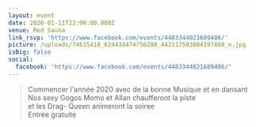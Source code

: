 ```yaml
---
layout: event
date: 2020-01-11T22:00:00.000Z
venue: Red Sauna
link_rsvp: 'https://www.facebook.com/events/4483344021689486/'
picture: /uploads/74615418_624434474756288_442117503884197888_o.jpg
isBig: false
social:
  facebook: 'https://www.facebook.com/events/4483344021689486/'
---
```

> Commencer l'année 2020 avec de la bonne Musique et en dansant  
> Nos sexy Gogos Momo et Allan chaufferont la piste  
> et les Drag- Queen animeront la soiree  
> Entrée gratuite
